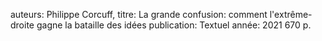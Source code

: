auteurs: Philippe Corcuff, 
titre: La grande confusion: comment l&#x27;extrême-droite gagne la bataille des idées
publication:  Textuel
année: 2021 
670 p. 

